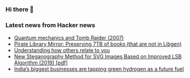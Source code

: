 ### Hi there 👋

<!--
**arashid-sh/arashid-sh** is a ✨ _special_ ✨ repository because its `README.md` (this file) appears on your GitHub profile.

Here are some ideas to get you started:

- 🔭 I’m currently working on ...
- 🌱 I’m currently learning ...
- 👯 I’m looking to collaborate on ...
- 🤔 I’m looking for help with ...
- 💬 Ask me about ...
- 📫 How to reach me: ...
- 😄 Pronouns: ...
- ⚡ Fun fact: ...
-->

### Latest news from Hacker news
<!-- BLOG-POST-LIST:START -->
- [Quantum mechanics and Tomb Raider &lpar;2007&rpar;](https://terrytao.wordpress.com/2007/02/26/quantum-mechanics-and-tomb-raider/)
- [Pirate Library Mirror: Preserving 7TB of books &lpar;that are not in Libgen&rpar;](http://pilimi.org/blog-introducing.html)
- [Understanding how others relate to you](https://www.bmj.com/content/377/bmj.o1548)
- [New Steganography Method for SVG Images Based on Improved LSB Algorithm &lpar;2019&rpar; [pdf]](http://paper.ijcsns.org/07_book/201910/20191016.pdf)
- [India’s biggest businesses are tapping green hydrogen as a future fuel](https://www.fortuneindia.com/long-reads/indias-green-future-built-on-hydrogen/108532)
<!-- BLOG-POST-LIST:END -->
